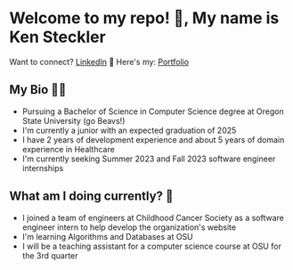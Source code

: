 # Welcome to my repo! 👋, My name is Ken Steckler
Want to connect? <a href="https://www.linkedin.com/in/ken-steckler/">LinkedIn</a> 🤝
Here's my: <a href="https://ken-steckler.netlify.app/">Portfolio</a>

## My Bio 🧑🏻
<ul>
  <li> Pursuing a Bachelor of Science in Computer Science degree at Oregon State University (go Beavs!)
  <li> I'm currently a junior with an expected graduation of 2025
  <li> I have 2 years of development experience and about 5 years of domain experience in Healthcare
  <li> I'm currently seeking Summer 2023 and Fall 2023 software engineer internships
</ul>

## What am I doing currently? 🌱
<ul>
  <li> I joined a team of engineers at Childhood Cancer Society as a software engineer intern to help develop the organization's website
  <li> I'm learning Algorithms and Databases at OSU
  <li> I will be a teaching assistant for a computer science course at OSU for the 3rd quarter
</ul>
